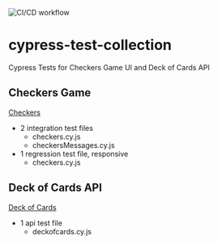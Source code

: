 ![CI/CD workflow](https://github.com/TzolkinB/cypress-test-collection/actions/workflows/cicd.yml/badge.svg)

# cypress-test-collection

Cypress Tests for Checkers Game UI and Deck of Cards API

## Checkers Game

[Checkers](https://www.gamesforthebrain.com/game/checkers/)

- 2 integration test files
  - checkers.cy.js
  - checkersMessages.cy.js
- 1 regression test file, responsive
  - checkers.cy.js

## Deck of Cards API

[Deck of Cards](https://www.deckofcardsapi.com/)

- 1 api test file
  - deckofcards.cy.js

